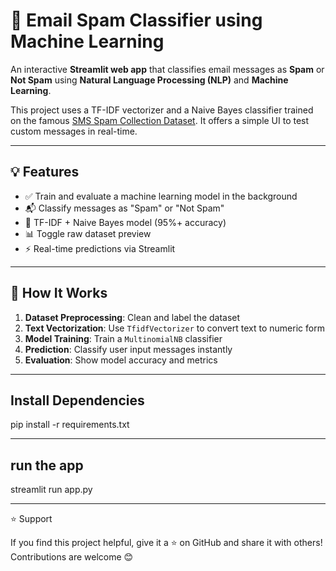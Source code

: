 # 📧 Email Spam Classifier using Machine Learning

An interactive **Streamlit web app** that classifies email messages as **Spam** or **Not Spam** using **Natural Language Processing (NLP)** and **Machine Learning**.

This project uses a TF-IDF vectorizer and a Naive Bayes classifier trained on the famous [SMS Spam Collection Dataset](https://archive.ics.uci.edu/dataset/228/sms+spam+collection). It offers a simple UI to test custom messages in real-time.

---

## 💡 Features

- ✅ Train and evaluate a machine learning model in the background
- 📬 Classify messages as "Spam" or "Not Spam"
- 🧠 TF-IDF + Naive Bayes model (95%+ accuracy)
- 📊 Toggle raw dataset preview
- ⚡ Real-time predictions via Streamlit

---

## 🧠 How It Works

1. **Dataset Preprocessing**: Clean and label the dataset
2. **Text Vectorization**: Use `TfidfVectorizer` to convert text to numeric form
3. **Model Training**: Train a `MultinomialNB` classifier
4. **Prediction**: Classify user input messages instantly
5. **Evaluation**: Show model accuracy and metrics

---

## Install Dependencies
pip install -r requirements.txt

---

## run the app
streamlit run app.py

---

⭐ Support

If you find this project helpful, give it a ⭐ on GitHub and share it with others! Contributions are welcome 😊


